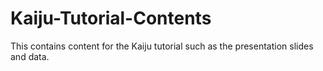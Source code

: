 # Kaiju-Tutorial-Contents

This contains content for the Kaiju tutorial such as the presentation slides and data.

